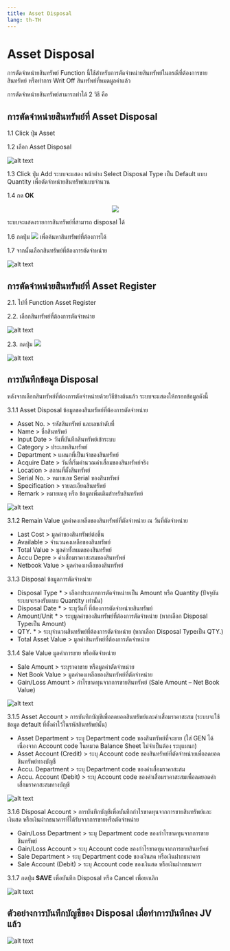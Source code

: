 ```yaml
---
title: Asset Disposal
lang: th-TH
---
```


# Asset Disposal

การตัดจำหน่ายสินทรัพย์ Function นี้ใช้สำหรับการตัดจำหน่ายสินทรัพย์ในกรณีที่ต้องการขายสินทรัพย์ หรือทำการ Writ Off สินทรัพย์ที่หมดมูลค่าแล้ว

การตัดจำหน่ายสินทรัพย์สามารถทำได้ 2 วิธี คือ

## การตัดจำหน่ายสินทรัพย์ที่ Asset Disposal

1.1 Click ปุ่ม Asset

1.2 เลือก Asset Disposal

![alt text](image-33.png)

1.3 Click ปุ่ม Add ระบบจะแสดง หน้าต่าง Select Disposal Type เป็น Default แบบ Quantity เพื่อตัดจำหน่ายสินทรัพย์แบบจำนวน

1.4 กด **<span class="btn">OK</span>**

<p align="center">
    <img src="./image-34.png"  />
</p>

ระบบจะแสดงรายการสินทรัพย์ที่สามารถ disposal ได้

1.6 กดปุ่ม <img src="../public/search_icon.svg" style="display: inline-block;" /> เพื่อค้นหาสินทรัพย์ที่ต้องการได้

1.7 จากนั้นเลือกสินทรัพย์ที่ต้องการตัดจำหน่าย

![alt text](image-35.png)

## การตัดจำหน่ายสินทรัพย์ที่ Asset Register

2.1. ไปที่ Function Asset Register

2.2. เลือกสินทรัพย์ที่ต้องการตัดจำหน่าย

![alt text](image-36.png)

2.3. กดปุ่ม <img src="../public/disposal_icon.png" style="display: inline-block;" />

![alt text](image-37.png)

## การบันทึกข้อมูล Disposal

หลังจากเลือกสินทรัพย์ที่ต้องการตัดจำหน่ายด้วยวิธีข้างต้นแล้ว ระบบจะแสดงให้กรอกข้อมูลดังนี้

3.1.1 Asset Disposal ข้อมูลของสินทรัพย์ที่ต้องการตัดจำหน่าย

- Asset No. > รหัสสินทรัพย์ และเลขลำดับที่
- Name > ชื่อสินทรัพย์
- Input Date > วันที่บันทึกสินทรัพย์เข้าระบบ
- Category > ประเภทสินทรัพย์
- Department > แผนกที่เป็นเจ้าของสินทรัพย์
- Acquire Date > วันที่เริ่มคำนวณค่าเสื่อมของสินทรัพย์จริง
- Location > สถานที่ตั้งสินทรัพย์
- Serial No. > หมายเลข Serial ของสินทรัพย์
- Specification > รายละเอียดสินทรัพย์
- Remark > หมายเหตุ หรือ ข้อมูลเพิ่มเติมสำหรับสินทรัพย์

![alt text](image-38.png)

3.1.2 Remain Value มูลค่าคงเหลือของสินทรัพย์ที่ตัดจำหน่าย ณ วันที่ตัดจำหน่าย

- Last Cost > มูลค่าของสินทรัพย์ต่อชิ้น
- Available > จำนวนคงเหลือของสินทรัพย์
- Total Value > มูลค่าทั้งหมดของสินทรัพย์
- Accu Depre > ค่าเสื่อมราคาสะสมของสินทรัพย์
- Netbook Value > มูลค่าคงเหลือของสินทรัพย์

3.1.3 Disposal ข้อมูลการตัดจำหน่าย

- Disposal Type \* > เลือกประเภทการตัดจำหน่ายเป็น Amount หรือ Quantity (ปัจจุบันระบบจะรองรับแบบ Quantity เท่านั้น)
- Disposal Date \* > ระบุวันที่ ที่ต้องการตัดจำหน่ายสินทรัพย์
- Amount/Unit \* > ระบุมูลค่าของสินทรัพย์ที่ต้องการตัดจำหน่าย (หากเลือก Disposal Typeเป็น Amount)
- QTY. \* > ระบุจำนวนสินทรัพย์ที่ต้องการตัดจำหน่าย (หากเลือก Disposal Typeเป็น QTY.)
- Total Asset Value > มูลค่าสินทรัพย์ที่ต้องการตัดจำหน่าย

3.1.4 Sale Value มูลค่าการขาย หรือตัดจำหน่าย

- Sale Amount > ระบุราคาขาย หรือมูลค่าตัดจำหน่าย
- Net Book Value > มูลค่าคงเหลือของสินทรัพย์ที่ตัดจำหน่าย
- Gain/Loss Amount > กำไรขาดทุนจากการขายสินทรัพย์ (Sale Amount – Net Book Value)

![alt text](image-39.png)

3.1.5 Asset Account > การบันทึกบัญชีเพื่อลดยอดสินทรัพย์และค่าเสื่อมราคาสะสม (ระบบจะใช้ข้อมูล default ที่ตั้งค่าไว้ในรหัสสินทรัพย์นั้น)

- Asset Department > ระบุ Department code ของสินทรัพย์ที่จะขาย (ใส่ GEN ได้เนื่องจาก Account code ในหมวด Balance Sheet ไม่จำเป็นต้อง ระบุแผนก)
- Asset Account (Credit) > ระบุ Account code ของสินทรัพย์ที่ตัดจำหน่ายเพื่อลดยอดสินทรัพย์ทางบัญชี
- Accu. Department > ระบุ Department code ของค่าเสื่อมราคาสะสม
- Accu. Account (Debit) > ระบุ Account code ของค่าเสื่อมราคาสะสมเพื่อลดยอดค่าเสื่อมราคาสะสมทางบัญชี

![alt text](image-40.png)

3.1.6 Disposal Account > การบันทึกบัญชีเพื่อบันทึกกำไรขาดทุนจากการขายสินทรัพย์และเงินสด หรือเงินฝากธนาคารที่ได้รับจากการขายหรือตัดจำหน่าย

- Gain/Loss Department > ระบุ Department code ของกำไรขาดทุนจากการขายสินทรัพย์
- Gain/Loss Account > ระบุ Account code ของกำไรขาดทุนจากการขายสินทรัพย์
- Sale Department > ระบุ Department code ของเงินสด หรือเงินฝากธนาคาร
- Sale Account (Debit) > ระบุ Account code ของเงินสด หรือเงินฝากธนาคาร

3.1.7 กดปุ่ม **<span class="btn">SAVE</span>** เพื่อบันทึก Disposal หรือ Cancel เพื่อยกเลิก

![alt text](image-41.png)

## ตัวอย่างการบันทึกบัญชีของ Disposal เมื่อทำการบันทึกลง JV แล้ว

![alt text](image-42.png)
